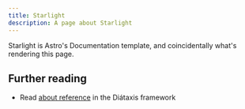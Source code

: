 ```yaml
---
title: Starlight
description: A page about Starlight
---
```


Starlight is Astro's Documentation template, and coincidentally what's rendering this page.

## Further reading

- Read [about reference](https://diataxis.fr/reference/) in the Diátaxis framework

